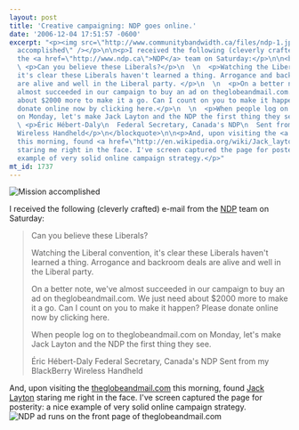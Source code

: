 ```yaml
---
layout: post
title: 'Creative campaigning: NDP goes online.'
date: '2006-12-04 17:51:57 -0600'
excerpt: "<p><img src=\"http://www.communitybandwidth.ca/files/ndp-1.jpg\" alt=\"Mission
  accomplished\" /></p>\n\n<p>I received the following (cleverly crafted) e-mail from
  the <a href=\"http://www.ndp.ca\">NDP</a> team on Saturday:</p>\n\n<blockquote>\n
  \ <p>Can you believe these Liberals?</p>\n  \n  <p>Watching the Liberal convention,
  it's clear these Liberals haven't learned a thing. Arrogance and backroom deals
  are alive and well in the Liberal party. </p>\n  \n  <p>On a better note, we've
  almost succeeded in our campaign to buy an ad on theglobeandmail.com.  We just need
  about $2000 more to make it a go. Can I count on you to make it happen?  Please
  donate online now by clicking here.</p>\n  \n  <p>When people log on to theglobeandmail.com
  on Monday, let's make Jack Layton and the NDP the first thing they see.</p>\n  \n
  \ <p>Éric Hébert-Daly\n  Federal Secretary, Canada's NDP\n  Sent from my BlackBerry
  Wireless Handheld</p>\n</blockquote>\n\n<p>And, upon visiting the <a href=\"http://theglobeandmail.com\">theglobeandmail.com</a>
  this morning, found <a href=\"http://en.wikipedia.org/wiki/Jack_layton\">Jack Layton</a>
  staring me right in the face. I've screen captured the page for posterity: a nice
  example of very solid online campaign strategy.</p>"
mt_id: 1737
---
```

<p><img src="http://www.communitybandwidth.ca/files/ndp-1.jpg" alt="Mission accomplished" /></p>

<p>I received the following (cleverly crafted) e-mail from the <a href="http://www.ndp.ca">NDP</a> team on Saturday:</p>

<blockquote>
  <p>Can you believe these Liberals?</p>
  
  <p>Watching the Liberal convention, it's clear these Liberals haven't learned a thing. Arrogance and backroom deals are alive and well in the Liberal party. </p>
  
  <p>On a better note, we've almost succeeded in our campaign to buy an ad on theglobeandmail.com.  We just need about $2000 more to make it a go. Can I count on you to make it happen?  Please donate online now by clicking here.</p>
  
  <p>When people log on to theglobeandmail.com on Monday, let's make Jack Layton and the NDP the first thing they see.</p>
  
  <p>Éric Hébert-Daly
  Federal Secretary, Canada's NDP
  Sent from my BlackBerry Wireless Handheld</p>
</blockquote>

<p>And, upon visiting the <a href="http://theglobeandmail.com">theglobeandmail.com</a> this morning, found <a href="http://en.wikipedia.org/wiki/Jack_layton">Jack Layton</a> staring me right in the face. I've screen captured the page for posterity: a nice example of very solid online campaign strategy.
<!--break-->
<img src="http://www.communitybandwidth.ca/files/ndp-2.jpg" alt="NDP ad runs on the front page of theglobeandmail.com" /></p>

